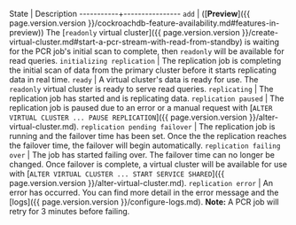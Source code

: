 State      | Description
-----------+----------------
`add` | ([**Preview**]({{ page.version.version }}/cockroachdb-feature-availability.md#features-in-preview)) The [`readonly` virtual cluster]({{ page.version.version }}/create-virtual-cluster.md#start-a-pcr-stream-with-read-from-standby) is waiting for the PCR job's initial scan to complete, then `readonly` will be available for read queries.
`initializing replication` | The replication job is completing the initial scan of data from the primary cluster before it starts replicating data in real time.
`ready` | A virtual cluster's data is ready for use. The `readonly` virtual cluster is ready to serve read queries.
`replicating` | The replication job has started and is replicating data.
`replication paused` | The replication job is paused due to an error or a manual request with [`ALTER VIRTUAL CLUSTER ... PAUSE REPLICATION`]({{ page.version.version }}/alter-virtual-cluster.md).
`replication pending failover` | The replication job is running and the failover time has been set. Once the the replication reaches the failover time, the failover will begin automatically.
`replication failing over` | The job has started failing over. The failover time can no longer be changed. Once failover is complete, a virtual cluster will be available for use with [`ALTER VIRTUAL CLUSTER ... START SERVICE SHARED`]({{ page.version.version }}/alter-virtual-cluster.md).
`replication error` | An error has occurred. You can find more detail in the error message and the [logs]({{ page.version.version }}/configure-logs.md). **Note:** A PCR job will retry for 3 minutes before failing.
